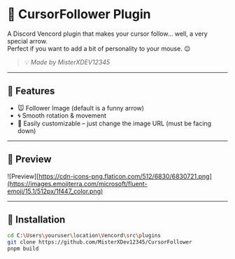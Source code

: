 # 🎯 CursorFollower Plugin

A Discord Vencord plugin that makes your cursor follow... well, a very special arrow.  
Perfect if you want to add a bit of personality to your mouse. 😉

> 💡 *Made by MisterXDEV12345*

---

## 🔧 Features

- 🐭 Follower Image (default is a funny arrow)
- 🌀 Smooth rotation & movement
- 🎨 Easily customizable – just change the image URL (must be facing down)

---

## 📸 Preview

![Preview][https://cdn-icons-png.flaticon.com/512/6830/6830721.png](https://images.emojiterra.com/microsoft/fluent-emoji/15.1/512px/1f447_color.png)

---

## 🚀 Installation

```bash
cd C:\Users\youruser\location\Vencord\src\plugins
git clone https://github.com/MisterXDev12345/CursorFollower
pnpm build
